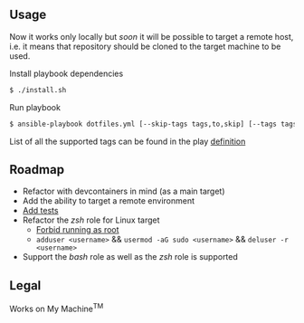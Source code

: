## Usage
Now it works only locally but *soon* it will be possible to target a remote host, i.e. it means that repository should be cloned to the target machine to be used.

Install playbook dependencies

```bash
$ ./install.sh
```

Run playbook

```bash
$ ansible-playbook dotfiles.yml [--skip-tags tags,to,skip] [--tags tags,to,exec]
```

List of all the supported tags can be found in the play [definition](./dotfiles.yml)

## Roadmap
- Refactor with devcontainers in mind (as a main target)
- Add the ability to target a remote environment
- [Add tests](https://actuated.dev/blog/kvm-in-github-actions)
- Refactor the *zsh* role for Linux target
	- [Forbid running as root](https://docs.brew.sh/FAQ#why-does-homebrew-say-sudo-is-bad)
	- `adduser <username>` && `usermod -aG sudo <username>` && `deluser -r <username>`
- Support the *bash* role as well as the *zsh* role is supported

## Legal
Works on My Machine<sup>TM</sup>
